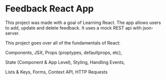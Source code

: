 # Feedback React App

This project was made with a goal of Learning React.
The app allows users to add, update and delete feedback. It uses a mock REST api with json-server.


This project goes over all of the fundamentals of React:

Components, JSX, Props (proptypes, defaultprops, etc),

State (Component & App Level), Styling, Handling Events,

Lists & Keys, Forms, Context API, HTTP Requests
